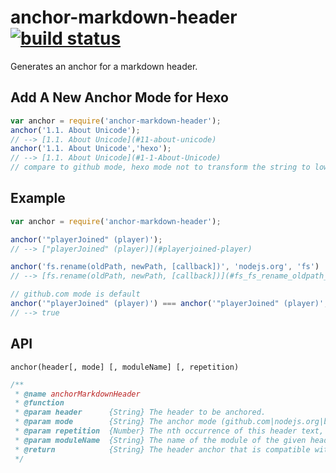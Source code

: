 # anchor-markdown-header [![build status](https://secure.travis-ci.org/thlorenz/anchor-markdown-header.png)](http://travis-ci.org/thlorenz/anchor-markdown-header)

Generates an anchor for a markdown header.

## Add A New Anchor Mode for Hexo

```js
var anchor = require('anchor-markdown-header');
anchor('1.1. About Unicode');
// --> [1.1. About Unicode](#11-about-unicode)
anchor('1.1. About Unicode','hexo');
// --> [1.1. About Unicode](#1-1-About-Unicode)
// compare to github mode, hexo mode not to transform the string to lower case, and not join the level number together
```

## Example

```js
var anchor = require('anchor-markdown-header');

anchor('"playerJoined" (player)'); 
// --> ["playerJoined" (player)](#playerjoined-player)

anchor('fs.rename(oldPath, newPath, [callback])', 'nodejs.org', 'fs') 
// --> [fs.rename(oldPath, newPath, [callback])](#fs_fs_rename_oldpath_newpath_callback)

// github.com mode is default
anchor('"playerJoined" (player)') === anchor('"playerJoined" (player)', 'github.com'); 
// --> true
```

## API

`anchor(header[, mode] [, moduleName] [, repetition)`

```js
/**
 * @name anchorMarkdownHeader
 * @function
 * @param header      {String} The header to be anchored.
 * @param mode        {String} The anchor mode (github.com|nodejs.org|bitbucket.org|ghost.org|gitlab.com).
 * @param repetition  {Number} The nth occurrence of this header text, starting with 0. Not required for the 0th instance.
 * @param moduleName  {String} The name of the module of the given header (required only for 'nodejs.org' mode).
 * @return            {String} The header anchor that is compatible with the given mode.
 */
```
